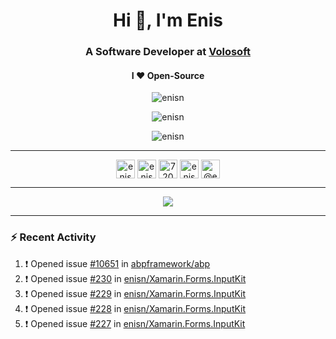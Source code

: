 <h1 align="center">Hi 👋, I'm Enis</h1>
<h3 align="center">A Software Developer at <a href="https://volosoft.com/">Volosoft</a></h3>

<h4 align="center"> I ❤ Open-Source</h4>

<p align="center"> <img src="https://komarev.com/ghpvc/?username=enisn" alt="enisn" /> </p>

<p align="center">
<img src="https://github-readme-stats.vercel.app/api/top-langs/?username=enisn&layout=compact" alt="enisn" />
</p>

<p align="center">
<img src="https://github-readme-stats.vercel.app/api?username=enisn&show_icons=true&count_private=true" alt="enisn" />
</p>

<hr />

<p align="center">
<a href="https://dev.to/enisn" target="blank"><img align="center" src="https://cdn.jsdelivr.net/npm/simple-icons@3.0.1/icons/dev-dot-to.svg" alt="enisn" height="30" width="30" /></a>
<a href="https://twitter.com/enisnecipoglu" target="blank"><img align="center" src="https://cdn.jsdelivr.net/npm/simple-icons@3.0.1/icons/twitter.svg" alt="enisnecipoglu" height="30" width="30" /></a>
<a href="https://stackoverflow.com/users/7200126" target="blank"><img align="center" src="https://cdn.jsdelivr.net/npm/simple-icons@3.0.1/icons/stackoverflow.svg" alt="7200126" height="30" width="30" /></a>
<a href="https://instagram.com/enisnecipoglu" target="blank"><img align="center" src="https://cdn.jsdelivr.net/npm/simple-icons@3.0.1/icons/instagram.svg" alt="enisnecipoglu" height="30" width="30" /></a>
<a href="https://medium.com/@enis.necipoglu" target="blank"><img align="center" src="https://cdn.jsdelivr.net/npm/simple-icons@3.0.1/icons/medium.svg" alt="@enis.necipoglu" height="30" width="30" /></a>
</p>

<hr />

<p align="center">
  <a href="https://spotify-github-profile.vercel.app/api/view?uid=enis.necipoglu&redirect=true">
    <img src="https://spotify-github-profile.vercel.app/api/view?uid=enis.necipoglu&cover_image=true&theme=default" />
  </a>
</p>
<hr />

### :zap: Recent Activity

<!--START_SECTION:activity-->
1. ❗️ Opened issue [#10651](https://github.com/abpframework/abp/issues/10651) in [abpframework/abp](https://github.com/abpframework/abp)
2. ❗️ Opened issue [#230](https://github.com/enisn/Xamarin.Forms.InputKit/issues/230) in [enisn/Xamarin.Forms.InputKit](https://github.com/enisn/Xamarin.Forms.InputKit)
3. ❗️ Opened issue [#229](https://github.com/enisn/Xamarin.Forms.InputKit/issues/229) in [enisn/Xamarin.Forms.InputKit](https://github.com/enisn/Xamarin.Forms.InputKit)
4. ❗️ Opened issue [#228](https://github.com/enisn/Xamarin.Forms.InputKit/issues/228) in [enisn/Xamarin.Forms.InputKit](https://github.com/enisn/Xamarin.Forms.InputKit)
5. ❗️ Opened issue [#227](https://github.com/enisn/Xamarin.Forms.InputKit/issues/227) in [enisn/Xamarin.Forms.InputKit](https://github.com/enisn/Xamarin.Forms.InputKit)
<!--END_SECTION:activity-->
